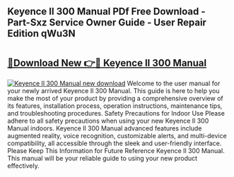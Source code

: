 ## Keyence Il 300 Manual PDf Free Download - Part-Sxz Service Owner Guide - User Repair Edition qWu3N

# <h2><a href="http://bc99448.oget.top/?id=Keyence+Il+300+Manual">🔗Download New 👉🔴 Keyence Il 300 Manual</a></h2>

[![Keyence Il 300 Manual new download](https://i.imgur.com/5g1atiW.png)](http://bc99448.oget.top/?id=Keyence+Il+300+Manual)
Welcome to the user manual for your newly arrived Keyence Il 300 Manual. This guide is here to help you make the most of your product by providing a comprehensive overview of its features, installation process, operation instructions, maintenance tips, and troubleshooting procedures. Safety Precautions for Indoor Use Please adhere to all safety precautions when using your new Keyence Il 300 Manual indoors. Keyence Il 300 Manual advanced features include augmented reality, voice recognition, customizable alerts, and multi-device compatibility, all accessible through the sleek and user-friendly interface. Please Keep This Information for Future Reference Keyence Il 300 Manual. This manual will be your reliable guide to using your new product effectively.
